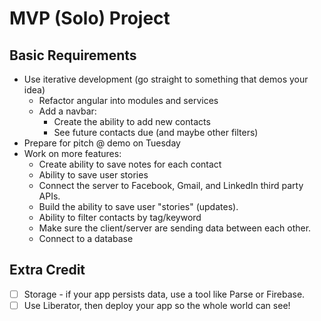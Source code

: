 
# MVP (Solo) Project

## Basic Requirements
- Use iterative development (go straight to something that demos your idea)
    - Refactor angular into modules and services
    - Add a navbar:
        - Create the ability to add new contacts
        - See future contacts due (and maybe other filters)
- Prepare for pitch @ demo on Tuesday
- Work on more features:
    - Create ability to save notes for each contact
    - Ability to save user stories
    - Connect the server to Facebook, Gmail, and LinkedIn third party APIs.
    - Build the ability to save user "stories" (updates).
    - Ability to filter contacts by tag/keyword
    - Make sure the client/server are sending data between each other.
    - Connect to a database

## Extra Credit

- [ ] Storage - if your app persists data, use a tool like Parse or Firebase. 
- [ ] Use Liberator, then deploy your app so the whole world can see!